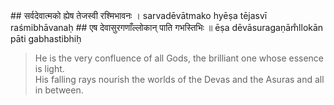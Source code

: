 <section>
<section data-markdown data-audio-src="./audio/adityahridayam/adityahridayam_7.m4a">
## सर्वदेवात्मको ह्येष तेजस्वी रश्मिभावनः ।
sarvadēvātmako hyēṣa tējasvī raśmibhāvanaḥ
## एष देवासुरगणाँल्लोकान् पाति गभस्तिभिः ॥
ēṣa dēvāsuragaṇām̐llokān pāti gabhastibhiḥ

> He is the very confluence of all Gods, the brilliant one whose essence is light.  
> His falling rays nourish the worlds of the Devas and the Asuras and all in between.

<!--
He indeed represent the totality of all celestial beings. He is self-luminous and sustains all with his rays. He nourishes and energizes the inhabitants of all the worlds and the race of Devas and Asuras.

Indeed, He is the very embodiment of all Gods. He is self-luminous and sustains all with his rays. He nourishes and energizes the inhabitants of all the worlds as well as the host of Gods and demons by his Rays.
-->
</section>
</section>
